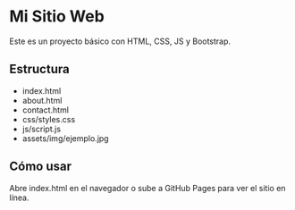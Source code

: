 # Mi Sitio Web

Este es un proyecto básico con HTML, CSS, JS y Bootstrap.

## Estructura

- index.html
- about.html
- contact.html
- css/styles.css
- js/script.js
- assets/img/ejemplo.jpg

## Cómo usar

Abre index.html en el navegador o sube a GitHub Pages para ver el sitio en línea.
